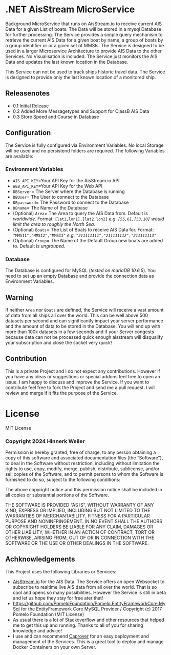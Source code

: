 # .NET AisStream MicroService
Background MicroService that runs on AisStream.io to receive current AIS Data for a given List of boats. 
The Data will be stored in a mysql Database for further processing. The Service provides a simple query
mechanism to retrieve the current AIS Data for a given boat by name, a group of boats by a group identifier 
or or a given set of MMSIs. The Service is designed to be used in a larger Microservice Architecture to 
provide AIS Data to the other Services. No Visualisation is included. The Service just monitors the AIS Data 
and updates the last known location in the Database. 

This Service can not be used to track ships historic travel data. The Service is designed to provide only 
the last known location of a monitored ship.

## Releasenotes
* 0.1  Initial Release
* 0.2  Added More Messagetypes and Support for ClassB AIS Data
* 0.3  Store Speed and Course in Database

## Configuration
The Service is fully configured via Environment Variables. No local Storage will be used and no persistend folders are required. The following Variables are available:
### Environment Variables
* `AIS_API_KEY`=Your API Key for the AisStream.io API
* `WEB_API_KEY`=Your API Key for the Web API
* `DBServer`= The Server where the Database is running
* `DBUser`= The User to connect to the Database
* `DBpassword`= The Password to connect to the Database
* `DBname`= The Name of the Database
* (Optional) `Area`= The Area to query the AIS Data from. Default is *worldwide*. Format: `[lat1,lon1],[lat2,lon2]` *e.g. `[55,6],[53,10]` would limit the area to roughly the North Sea.*
* (Optional) `Boats`= The List of Boats to receive AIS Data for. Format: `"MMSI1","MMSI2","MMSI3"` *e.g. `"211111111","211111112","211111113"`*
* (Optional) `Group`= The Name of the Default Group new boats are added to. Default is *ungrouped*.

### Database
The Database is configured for MySQL (*tested on mariaDB 10.6.5*). You need to set up an empty Database and provide the connection data as Environment Variables.

## Warning
If neither `Area` nor `Boats` are defined, the Service will receive a vast amount of data from all ships all over the world. This can be well above 500 datasets per second and 
can significantly impact your server performance and the amount of data to be stored in the Database. You will end up with more than 100k datasets in a few seconds and 
if your Server congests because data can not be processed quick enough aisstream will disqualify your subscription and close the socket very quick!

## Contribution
This is a private Project and I do not expect any contributions. However if you have any ideas or suggestions or special addons feel free to open an issue. I am happy to 
discuss and improve the Service. If you want to contribute feel free to fork the Project and send me a pull request. I will review and merge if it fits the purpose of the 
Service.

# License
MIT License
### Copyright 2024 Hinnerk Weiler

Permission is hereby granted, free of charge, to any person obtaining a copy of this software and associated documentation files (the “Software”), to deal in the Software without restriction, including without limitation the rights to use, copy, modify, merge, publish, distribute, sublicense, and/or sell copies of the Software, and to permit persons to whom the Software is furnished to do so, subject to the following conditions:

The above copyright notice and this permission notice shall be included in all copies or substantial portions of the Software.

THE SOFTWARE IS PROVIDED “AS IS”, WITHOUT WARRANTY OF ANY KIND, EXPRESS OR IMPLIED, INCLUDING BUT NOT LIMITED TO THE WARRANTIES OF MERCHANTABILITY, FITNESS FOR A PARTICULAR PURPOSE AND NONINFRINGEMENT. IN NO EVENT SHALL THE AUTHORS OR COPYRIGHT HOLDERS BE LIABLE FOR ANY CLAIM, DAMAGES OR OTHER LIABILITY, WHETHER IN AN ACTION OF CONTRACT, TORT OR OTHERWISE, ARISING FROM, OUT OF OR IN CONNECTION WITH THE SOFTWARE OR THE USE OR OTHER DEALINGS IN THE SOFTWARE.

## Achknowledgements
This Project uses the following Libraries or Services:
* [AisStream.io](https://aisstream.io) for the AIS Data. The Service offers an open Websocket to subscribe to realtime live AIS data from all over the world. That is so cool and opens so many possibilities. However the Service is still in beta and let us hope they stay for free ater that!
* https://github.com/PomeloFoundation/Pomelo.EntityFrameworkCore.MySql for the EntityFramework Core MySQL Provider / Copyright (c) 2017 Pomelo Foundation (MIT License)
* As usual there is a lot of Stackoverflow and other resources that helped me to get this up and running. Thanks to all of you for sharing knowledge and advice!
* I use and can recommend [Caprover](https://caprover.com) for an easy deployment and management of the Services. This is a great tool to deploy and manage Docker Containers on your own Server.